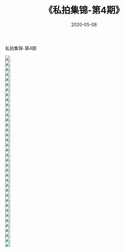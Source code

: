 ﻿---
layout: post
title:  《私拍集锦-第4期》
date:   2020-05-08
img: http://imgx.orgx.ga/漏D/网络美图/2020/私拍集锦-第4期/000.jpg
categories: [美女, 清纯, 唯美]
---

私拍集锦-第4期

  ![](http://imgx.orgx.ga/漏D/网络美图/2020/私拍集锦-第4期/001.jpg) <br> ![](http://imgx.orgx.ga/漏D/网络美图/2020/私拍集锦-第4期/002.jpg) <br> ![](http://imgx.orgx.ga/漏D/网络美图/2020/私拍集锦-第4期/003.jpg) <br> ![](http://imgx.orgx.ga/漏D/网络美图/2020/私拍集锦-第4期/004.jpg) <br> ![](http://imgx.orgx.ga/漏D/网络美图/2020/私拍集锦-第4期/005.jpg) <br> ![](http://imgx.orgx.ga/漏D/网络美图/2020/私拍集锦-第4期/006.jpg) <br> ![](http://imgx.orgx.ga/漏D/网络美图/2020/私拍集锦-第4期/007.jpg) <br> ![](http://imgx.orgx.ga/漏D/网络美图/2020/私拍集锦-第4期/008.jpg) <br> ![](http://imgx.orgx.ga/漏D/网络美图/2020/私拍集锦-第4期/009.jpg) <br> ![](http://imgx.orgx.ga/漏D/网络美图/2020/私拍集锦-第4期/010.jpg) <br> ![](http://imgx.orgx.ga/漏D/网络美图/2020/私拍集锦-第4期/011.jpg) <br> ![](http://imgx.orgx.ga/漏D/网络美图/2020/私拍集锦-第4期/012.jpg) <br> ![](http://imgx.orgx.ga/漏D/网络美图/2020/私拍集锦-第4期/013.jpg) <br> ![](http://imgx.orgx.ga/漏D/网络美图/2020/私拍集锦-第4期/014.jpg) <br> ![](http://imgx.orgx.ga/漏D/网络美图/2020/私拍集锦-第4期/015.jpg) <br> ![](http://imgx.orgx.ga/漏D/网络美图/2020/私拍集锦-第4期/016.jpg) <br> ![](http://imgx.orgx.ga/漏D/网络美图/2020/私拍集锦-第4期/017.jpg) <br> ![](http://imgx.orgx.ga/漏D/网络美图/2020/私拍集锦-第4期/018.jpg) <br> ![](http://imgx.orgx.ga/漏D/网络美图/2020/私拍集锦-第4期/019.jpg) <br> ![](http://imgx.orgx.ga/漏D/网络美图/2020/私拍集锦-第4期/020.jpg) <br> ![](http://imgx.orgx.ga/漏D/网络美图/2020/私拍集锦-第4期/021.jpg) <br> ![](http://imgx.orgx.ga/漏D/网络美图/2020/私拍集锦-第4期/022.jpg) <br> ![](http://imgx.orgx.ga/漏D/网络美图/2020/私拍集锦-第4期/023.jpg) <br> ![](http://imgx.orgx.ga/漏D/网络美图/2020/私拍集锦-第4期/024.jpg) <br> ![](http://imgx.orgx.ga/漏D/网络美图/2020/私拍集锦-第4期/025.jpg) <br> ![](http://imgx.orgx.ga/漏D/网络美图/2020/私拍集锦-第4期/026.jpg) <br> ![](http://imgx.orgx.ga/漏D/网络美图/2020/私拍集锦-第4期/027.jpg) <br> ![](http://imgx.orgx.ga/漏D/网络美图/2020/私拍集锦-第4期/028.jpg) <br> ![](http://imgx.orgx.ga/漏D/网络美图/2020/私拍集锦-第4期/029.jpg) <br> ![](http://imgx.orgx.ga/漏D/网络美图/2020/私拍集锦-第4期/030.jpg) <br> ![](http://imgx.orgx.ga/漏D/网络美图/2020/私拍集锦-第4期/031.jpg) <br> ![](http://imgx.orgx.ga/漏D/网络美图/2020/私拍集锦-第4期/032.jpg) <br> ![](http://imgx.orgx.ga/漏D/网络美图/2020/私拍集锦-第4期/033.jpg) <br> ![](http://imgx.orgx.ga/漏D/网络美图/2020/私拍集锦-第4期/034.jpg) <br> ![](http://imgx.orgx.ga/漏D/网络美图/2020/私拍集锦-第4期/035.jpg) <br> ![](http://imgx.orgx.ga/漏D/网络美图/2020/私拍集锦-第4期/036.jpg) <br> ![](http://imgx.orgx.ga/漏D/网络美图/2020/私拍集锦-第4期/037.jpg) <br> ![](http://imgx.orgx.ga/漏D/网络美图/2020/私拍集锦-第4期/038.jpg) <br>
